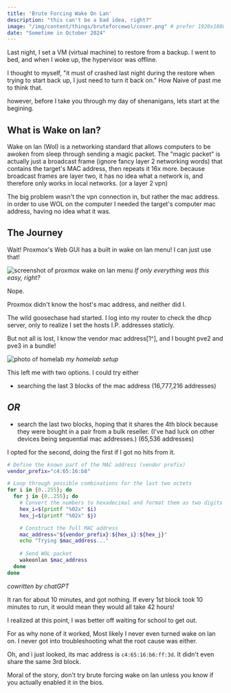 ```yaml
---
title: 'Brute Forcing Wake On Lan'
description: "this can't be a bad idea, right?"
image: "/img/content/things/bruteforcewol/cover.png" # prefer 1920x1080?
date: "Sometime in October 2024"
---
```


Last night, I set a VM (virtual machine) to restore from a backup. I went to bed, and when I woke up, the hypervisor was offline.

I thought to myself, "it must of crashed last night during the restore when trying to start back up, I just need to turn it back on." 
How Naive of past me to think that.

however, before I take you through my day of shenanigans, lets start at the begining.

## What is Wake on lan?

Wake on lan (Wol) is a networking standard that allows computers to be awoken from sleep through sending a magic packet. 
The "magic packet" is actually just a broadcast frame (ignore fancy layer 2 networking words) that contains the target's MAC address, then repeats it 16x more. 
because broadcast frames are layer two, it has no idea what a network is, and therefore only works in local networks. (or a layer 2 vpn)

The big problem wasn't the vpn connection in, but rather the mac address.
in order to use WOL on the computer I needed the target's computer mac address, having no idea what it was.

## The Journey

Wait! Proxmox's Web GUI has a built in wake on lan menu! I can just use that!

![screenshot of proxmox wake on lan menu](/img/content/things/bruteforcewol/image.png)
*If only everything was this easy, right?*

Nope.

Proxmox didn't know the host's mac address, and neither did I.

The wild goosechase had started. 
I log into my router to check the dhcp server, only to realize I set the hosts I.P. addresses staticly.

But not all is lost, I know the vendor mac address[1^], and I bought pve2 and pve3 in a bundle!

![photo of homelab](/img/content/things/bruteforcewol/homelab.jpg)
*my homelab setup*

This left me with two options. I could try either 

- searching the last 3 blocks of the mac address (16,777,216 addresses)

## *OR*

- search the last two blocks, hoping that it shares the 4th block because they were bought in a pair from a bulk reseller. (I've had luck on other devices being sequential mac addresses.) (65,536 addresses)


I opted for the second, doing the first if I got no hits from it.

```sh
# Define the known part of the MAC address (vendor prefix)
vendor_prefix="c4:65:16:b8"

# Loop through possible combinations for the last two octets
for i in {0..255}; do
  for j in {0..255}; do
    # Convert the numbers to hexadecimal and format them as two digits (00 to FF)
    hex_i=$(printf "%02x" $i)
    hex_j=$(printf "%02x" $j)

    # Construct the full MAC address
    mac_address="${vendor_prefix}:${hex_i}:${hex_j}"
    echo "Trying $mac_address..."
    
    # Send WOL packet
    wakeonlan $mac_address
  done
done
```
*cowritten by chatGPT*

It ran for about 10 minutes, and got nothing. If every 1st block took 10 minutes to run, it would mean they would all take 42 hours!

I realized at this point, I was better off waiting for school to get out.

For as why none of it worked, Most likely I never even turned wake on lan on. I never got into troubleshooting what the root cause was either. 

Oh, and i just looked, its mac address is `c4:65:16:b6:ff:3d`. It didn't even share the same 3rd block.

Moral of the story, don't try brute forcing wake on lan unless you know if you actually enabled it in the bios.

[^1]: Vendor mac addresses are the first 24 bits `00:1A:2B`, that are decided by the device's manufacturer. [more here.](https://www.geeksforgeeks.org/mac-address-in-computer-network/)